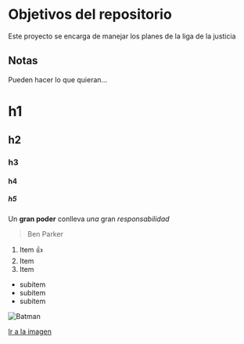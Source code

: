 # Objetivos del repositorio

Este proyecto se encarga de manejar los planes de la liga de la justicia


## Notas
Pueden hacer lo que quieran...

# h1
## h2
### h3
#### h4
##### h5

Un **gran poder** conlleva _una_ gran *responsabilidad*
> Ben Parker

1. Item :+1:
2. Item
3. Item
 * subitem
 * subitem
 * subitem
 
![Batman](https://img.europapress.es/fotoweb/fotonoticia_20200701200608_1200.jpg)

[Ir a la imagen](https://img.europapress.es/fotoweb/fotonoticia_20200701200608_1200.jpg)
